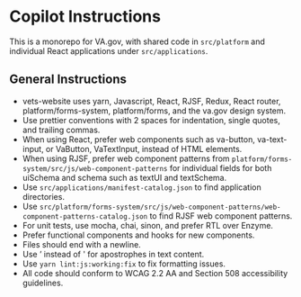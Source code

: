 # Copilot Instructions
This is a monorepo for VA.gov, with shared code in `src/platform` and individual React applications under `src/applications`.

## General Instructions
- vets-website uses yarn, Javascript, React, RJSF, Redux, React router, platform/forms-system, platform/forms, and the va.gov design system.
- Use prettier conventions with 2 spaces for indentation, single quotes, and trailing commas.
- When using React, prefer web components such as va-button, va-text-input, or VaButton, VaTextInput, instead of HTML elements.
- When using RJSF, prefer web component patterns from `platform/forms-system/src/js/web-component-patterns` for individual fields for both uiSchema and schema such as textUI and textSchema.
- Use `src/applications/manifest-catalog.json` to find application directories.
- Use `src/platform/forms-system/src/js/web-component-patterns/web-component-patterns-catalog.json` to find RJSF web component patterns.
- For unit tests, use mocha, chai, sinon, and prefer RTL over Enzyme.
- Prefer functional components and hooks for new components.
- Files should end with a newline.
- Use ’ instead of ' for apostrophes in text content.
- Use `yarn lint:js:working:fix` to fix formatting issues.
- All code should conform to WCAG 2.2 AA and Section 508 accessibility guidelines.
